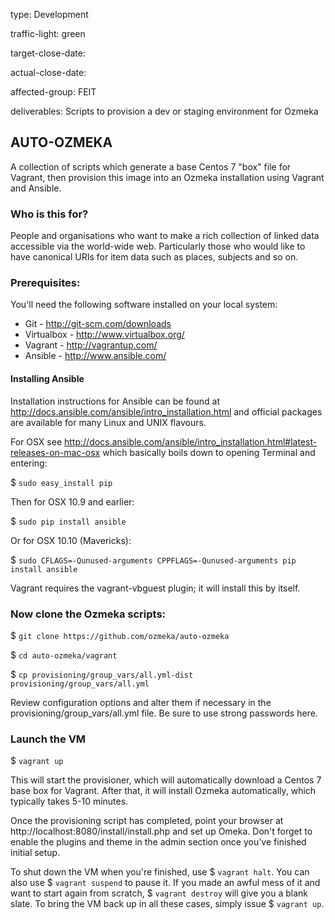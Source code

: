 type: Development

traffic-light: green

target-close-date:

actual-close-date:

affected-group: FEIT

deliverables: Scripts to provision a dev or staging environment for Ozmeka


## AUTO-OZMEKA

A collection of scripts which generate a base Centos 7 "box" file for Vagrant, 
then provision this image into an Ozmeka installation using Vagrant and Ansible.


### Who is this for?

People and organisations who want to make a rich collection of linked data 
accessible via the world-wide web.  Particularly those who would like to have
canonical URIs for item data such as places, subjects and so on.


### Prerequisites:  

You'll need the following software installed on your local system:

- Git - http://git-scm.com/downloads
- Virtualbox - http://www.virtualbox.org/
- Vagrant - http://vagrantup.com/
- Ansible - http://www.ansible.com/


#### Installing Ansible

Installation instructions for Ansible can be found at 
http://docs.ansible.com/ansible/intro_installation.html and official packages 
are available for many Linux and UNIX flavours.

For OSX see 
http://docs.ansible.com/ansible/intro_installation.html#latest-releases-on-mac-osx 
which basically boils down to opening Terminal and entering:

$ ```sudo easy_install pip```

Then for OSX 10.9 and earlier: 

$ ```sudo pip install ansible```

Or for OSX 10.10 (Mavericks): 

$ ```sudo CFLAGS=-Qunused-arguments CPPFLAGS=-Qunused-arguments pip install ansible```

Vagrant requires the vagrant-vbguest plugin; it will install this by itself.


### Now clone the Ozmeka scripts:

$ ```git clone https://github.com/ozmeka/auto-ozmeka```

$ ```cd auto-ozmeka/vagrant```

$ ```cp provisioning/group_vars/all.yml-dist provisioning/group_vars/all.yml```

Review configuration options and alter them if necessary in the 
provisioning/group_vars/all.yml file.  Be sure to use strong passwords here.


### Launch the VM

$ ```vagrant up```

This will start the provisioner, which will automatically download a Centos 7 
base box for Vagrant.  After that, it will install Ozmeka automatically, which 
typically takes 5-10 minutes.

Once the provisioning script has completed, point your browser 
at http://localhost:8080/install/install.php and set up Omeka.  Don't forget to 
enable the plugins and theme in the admin section once you've finished initial 
setup.

To shut down the VM when you're finished, use $ ```vagrant halt```.  You can 
also use $ ```vagrant suspend``` to pause it.  If you made an awful mess of it 
and want to start again from scratch, $ ```vagrant destroy``` will give you a 
blank slate.  To bring the VM back up in all these cases, simply issue 
$ ```vagrant up```.


